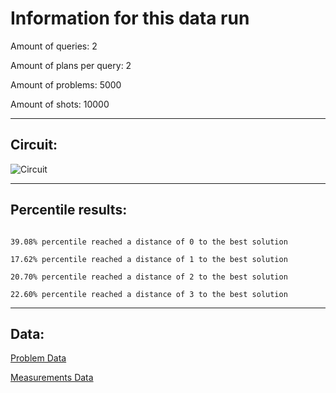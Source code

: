 # Information for this data run

Amount of queries: 2

Amount of plans per query: 2

Amount of problems: 5000

Amount of shots: 10000

<hr>

## Circuit:

![Circuit](circuit.png)

<hr>

## Percentile results:

```

39.08% percentile reached a distance of 0 to the best solution

17.62% percentile reached a distance of 1 to the best solution

20.70% percentile reached a distance of 2 to the best solution

22.60% percentile reached a distance of 3 to the best solution

```

<hr>

## Data:

[Problem Data](problems.csv)

[Measurements Data](measurements.csv)

